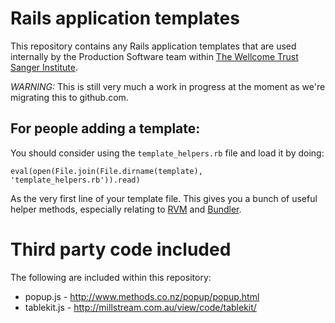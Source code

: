 Rails application templates
===========================
This repository contains any Rails application templates that are used internally by the Production Software team within [The Wellcome Trust Sanger Institute](http://sanger.ac.uk/).

*WARNING:* This is still very much a work in progress at the moment as we're migrating this to github.com.

For people adding a template:
-----------------------------
You should consider using the `template_helpers.rb` file and load it by doing:

    eval(open(File.join(File.dirname(template), 'template_helpers.rb')).read)

As the very first line of your template file.  This gives you a bunch of useful helper methods, especially relating to [RVM](http://rvm.beginrescueend.com/) and [Bundler](http://gembundler.com/).

Third party code included
=========================
The following are included within this repository:

* popup.js    - http://www.methods.co.nz/popup/popup.html
* tablekit.js - http://millstream.com.au/view/code/tablekit/
